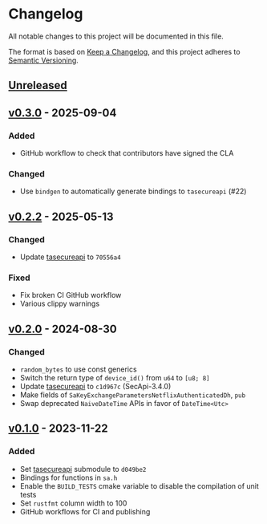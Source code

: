 # Changelog

All notable changes to this project will be documented in this file.

The format is based on [Keep a Changelog](https://keepachangelog.com/en/1.1.0/),
and this project adheres to [Semantic Versioning](https://semver.org/spec/v2.0.0.html).

## [Unreleased][]

## [v0.3.0][] - 2025-09-04

### Added

- GitHub workflow to check that contributors have signed the CLA

### Changed

- Use `bindgen` to automatically generate bindings to `tasecureapi` (#22)

## [v0.2.2][] - 2025-05-13

### Changed

- Update
  [tasecureapi](https://github.com/rdkcentral/tasecureapi/tree/70556a4c156cdcc18248eb56a7544e47e21636bf)
  to `70556a4`

### Fixed

- Fix broken CI GitHub workflow
- Various clippy warnings

## [v0.2.0][] - 2024-08-30

### Changed

- `random_bytes` to use const generics
- Switch the return type of `device_id()` from `u64` to `[u8; 8]`
- Update
  [tasecureapi](https://github.com/rdkcentral/tasecureapi/tree/c1d967c85a36f36c4baa02b1b61ce6ef35fdb6f0)
  to `c1d967c` (SecApi-3.4.0)
- Make fields of `SaKeyExchangeParametersNetflixAuthenticatedDh`, `pub`
- Swap deprecated `NaiveDateTime` APIs in favor of `DateTime<Utc>`

## [v0.1.0][] - 2023-11-22

### Added

- Set
  [tasecureapi](https://github.com/rdkcentral/tasecureapi/tree/d049be2cc95ab0732846426086f291246e1f5ed9)
  submodule to `d049be2`
- Bindings for functions in `sa.h`
- Enable the `BUILD_TESTS` cmake variable to disable the compilation of unit
  tests
- Set `rustfmt` column width to 100
- GitHub workflows for CI and publishing

[unreleased]: https://github.com/rdkcentral/secapi-rust/compare/v0.3.0...HEAD
[v0.3.0]: https://github.com/rdkcentral/secapi-rust/compare/v0.2.2...v0.3.0
[v0.2.2]: https://github.com/rdkcentral/secapi-rust/compare/v0.2.0...v0.2.2
[v0.2.0]: https://github.com/rdkcentral/secapi-rust/compare/v0.1.0...v0.2.0
[v0.1.0]: https://github.com/rdkcentral/secapi-rust/releases/tag/v0.1.0
